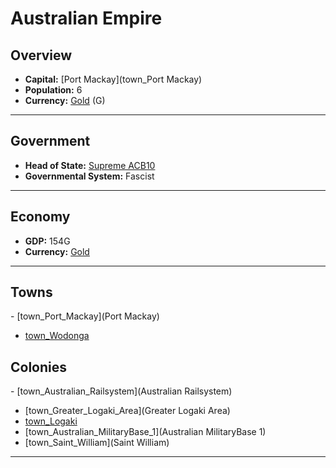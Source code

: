 # <!--NAME-->Australian Empire<!--NAME-->

## Overview

- **Capital:** <!--CAPITAL_LINK-->[Port Mackay](town_Port Mackay)<!--CAPITAL_LINK-->
- **Population:** <!--POPULATION-->6<!--POPULATION-->
- **Currency:** <!--CURRENCY_LINK-->[Gold](currency_Gold)<!--CURRENCY_LINK--> (<!--CURRENCY_ABV-->G<!--CURRENCY_ABV-->)

---

## Government

- **Head of State:** <!--LEADER_TITLE_LINK-->[Supreme ACB10](user_ACB10)<!--LEADER_TITLE_LINK-->
- **Governmental System:** <!--GOVERNMENT-->Fascist<!--GOVERNMENT-->

---

## Economy

- **GDP:** <!--GDP-->154G<!--GDP-->
- **Currency:** <!--CURRENCY_LINK-->[Gold](currency_Gold)<!--CURRENCY_LINK-->

---

## Towns

<!--TOWNS-->- [town_Port_Mackay](Port Mackay)
- [town_Wodonga](Wodonga)<!--TOWNS-->

## Colonies

<!--COLONIES-->- [town_Australian_Railsystem](Australian Railsystem)
- [town_Greater_Logaki_Area](Greater Logaki Area)
- [town_Logaki](Logaki)
- [town_Australian_MilitaryBase_1](Australian MilitaryBase 1)
- [town_Saint_William](Saint William)<!--COLONIES-->

---